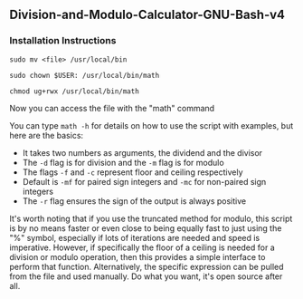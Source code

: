 ## Division-and-Modulo-Calculator-GNU-Bash-v4

### Installation Instructions

    sudo mv <file> /usr/local/bin

    sudo chown $USER: /usr/local/bin/math

    chmod ug+rwx /usr/local/bin/math

Now you can access the file with the "math" command

You can type `math -h` for details on how to use the script with examples, but here are the basics:
-   It takes two numbers as arguments, the dividend and the divisor
-   The `-d` flag is for division and the `-m` flag is for modulo
-   The flags `-f` and `-c` represent floor and ceiling respectively
-   Default is `-mf` for paired sign integers and `-mc` for non-paired sign integers
-   The `-r` flag ensures the sign of the output is always positive


It's worth noting that if you use the truncated method for modulo, this script is by no means faster or even close to being equally fast to just using the "%" symbol, especially if lots of iterations are needed and speed is imperative. However, if specifically the floor of a ceiling is needed for a division or modulo operation, then this provides a simple interface to perform that function. Alternatively, the specific expression can be pulled from the file and used manually. Do what you want, it's open source after all.

